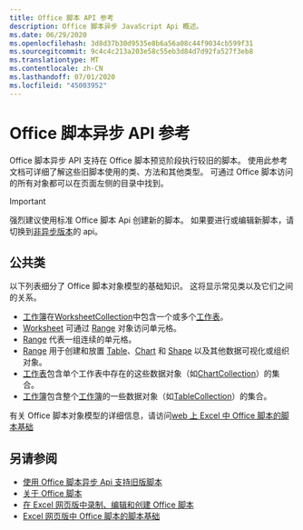 ```yaml
---
title: Office 脚本 API 参考
description: Office 脚本异步 JavaScript Api 概述。
ms.date: 06/29/2020
ms.openlocfilehash: 3d8d37b30d9535e8b6a56a08c44f9034cb599f31
ms.sourcegitcommit: 9c4c4c213a203e58c55eb3d84d7d92fa527f3eb8
ms.translationtype: MT
ms.contentlocale: zh-CN
ms.lasthandoff: 07/01/2020
ms.locfileid: "45003952"
---
```

# <a name="office-scripts-async-api-reference"></a>Office 脚本异步 API 参考

Office 脚本异步 API 支持在 Office 脚本预览阶段执行较旧的脚本。 使用此参考文档可详细了解这些旧脚本使用的类、方法和其他类型。 可通过 Office 脚本访问的所有对象都可以在页面左侧的目录中找到。

> [!IMPORTANT]
> 强烈建议使用标准 Office 脚本 Api 创建新的脚本。 如果要进行或编辑新脚本，请切换到[非异步版本](?view=office-scripts)的 api。

## <a name="common-classes"></a>公共类

以下列表细分了 Office 脚本对象模型的基础知识。 这将显示常见类以及它们之间的关系。

- [工作簿](/javascript/api/office-scripts/excelscript/excelscript.workbook)在[WorksheetCollection](/javascript/api/office-scripts/excelscript/excelscript.worksheetcollection)中包含一个或多个[工作表](/javascript/api/office-scripts/excelscript/excelscript.worksheet)。
- [Worksheet](/javascript/api/office-scripts/excelscript/excelscript.worksheet) 可通过 [Range](/javascript/api/office-scripts/excelscript/excelscript.range) 对象访问单元格。
- [Range](/javascript/api/office-scripts/excelscript/excelscript.range) 代表一组连续的单元格。
- [Range](/javascript/api/office-scripts/excelscript/excelscript.range) 用于创建和放置 [Table](/javascript/api/office-scripts/excelscript/excelscript.table)、[Chart](/javascript/api/office-scripts/excelscript/excelscript.chart) 和 [Shape](/javascript/api/office-scripts/excelscript/excelscript.shape) 以及其他数据可视化或组织对象。
- [工作表](/javascript/api/office-scripts/excelscript/excelscript.worksheet)包含单个工作表中存在的这些数据对象（如[ChartCollection](/javascript/api/office-scripts/excelscript/excelscript.chartcollection)）的集合。
- [工作簿](/javascript/api/office-scripts/excelscript/excelscript.workbook)包含整个[工作簿](/javascript/api/office-scripts/excelscript/excelscript.workbook)的一些数据对象（如[TableCollection](/javascript/api/office-scripts/excelscript/excelscript.tablecollection)）的集合。

有关 Office 脚本对象模型的详细信息，请访问[web 上 Excel 中 Office 脚本的脚本基础](/office/dev/scripts/develop/scripting-fundamentals)

## <a name="see-also"></a>另请参阅

- [使用 Office 脚本异步 Api 支持旧版脚本](/office/dev/scripts/develop/excel-async-model)
- [关于 Office 脚本](/office/dev/scripts/overview/excel)
- [在 Excel 网页版中录制、编辑和创建 Office 脚本](/office/dev/scripts/tutorials/excel-tutorial)
- [Excel 网页版中 Office 脚本的脚本基础](/office/dev/scripts/develop/scripting-fundamentals)
